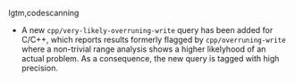 lgtm,codescanning
* A new `cpp/very-likely-overruning-write` query has been added for C/C++, which reports results formerly flagged by `cpp/overruning-write` where a non-trivial range analysis shows a higher likelyhood of an actual problem. As a consequence, the new query is tagged with high precision.
